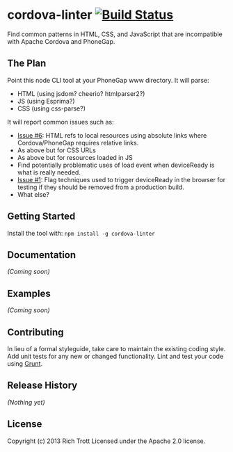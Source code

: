 # cordova-linter [![Build Status](https://secure.travis-ci.org/Trott/cordova-linter.png?branch=master)](http://travis-ci.org/Trott/cordova-linter)

Find common patterns in HTML, CSS, and JavaScript that are incompatible with Apache Cordova and PhoneGap.


## The Plan

Point this node CLI tool at your PhoneGap www directory. It will parse:

* HTML (using jsdom? cheerio? htmlparser2?)
* JS (using Esprima?)
* CSS (using css-parse?)

It will report common issues such as:

* [Issue #6](https://github.com/Trott/cordova-linter/issues/6): HTML refs to local resources using absolute links where Cordova/PhoneGap requires relative links.
* As above but for CSS URLs
* As above but for resources loaded in JS
* Find potentially problematic uses of load event when deviceReady is what is really needed.
* [Issue #1](https://github.com/Trott/cordova-linter/issues/1): Flag techniques used to trigger deviceReady in the browser for testing if they should be removed from a production build. 
* What else?

## Getting Started
Install the tool with: `npm install -g cordova-linter`

## Documentation
_(Coming soon)_

## Examples
_(Coming soon)_

## Contributing
In lieu of a formal styleguide, take care to maintain the existing coding style. Add unit tests for any new or changed functionality. Lint and test your code using [Grunt](http://gruntjs.com/).

## Release History
_(Nothing yet)_

## License
Copyright (c) 2013 Rich Trott
Licensed under the Apache 2.0 license.
